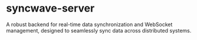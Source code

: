 # syncwave-server
A robust backend for real-time data synchronization and WebSocket management, designed to seamlessly sync data across distributed systems.
